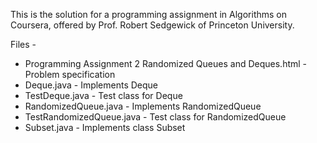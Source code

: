 This is the solution for a programming assignment in Algorithms on Coursera, offered by Prof. Robert Sedgewick of Princeton University.

Files -

* Programming Assignment 2 Randomized Queues and Deques.html  - Problem specification
* Deque.java   - Implements Deque
* TestDeque.java  - Test class for Deque
* RandomizedQueue.java - Implements RandomizedQueue
* TestRandomizedQueue.java - Test class for RandomizedQueue
* Subset.java - Implements class Subset 
